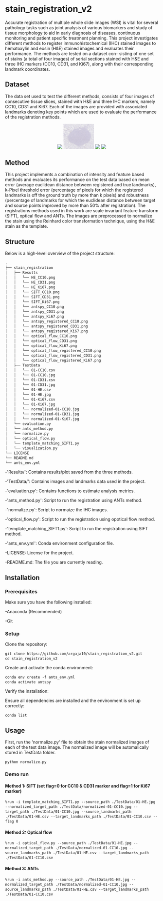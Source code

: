 # stain_registration_v2
Accurate registration of multiple whole slide images (WSI) is vital for several pathology tasks
such as joint analysis of various biomarkers and study of tissue morphology to aid in early diagnosis
of diseases, continuous monitoring and patient specific treatment planning. This project investigates
different methods to register immunohistochemical (IHC) stained images to hematoxylin and eosin
(H&E) stained images and evaluates their performance. The methods are tested on a dataset con-
sisting of one set of stains (a total of four images) of serial sections stained with H&E and three IHC
markers (CC10, CD31, and Ki67), along with their corresponding landmark coordinates.
## Dataset
The data set used to test the different methods, consists of four images of consecutive tissue slices, stained
with H&E and three IHC markers, namely CC10, CD31 and Ki67. Each of the images are provided with
associated landmarks denoting key points which are used to evaluate the performance of the registration
methods. 
<div align="center">
	<img width = "20%" src="stain_registration/TestData/01-HE.jpg">
  <img width = "20%" src="stain_registration/TestData/01-CC10.jpg">
  <img width = "20%" src="stain_registration/TestData/01-CD31.jpg">
  <img width = "20%" src="stain_registration/TestData/01-Ki67.jpg">
</div>

## Method
This project implements a combination of intensity and feature based methods and evaluates its performance on the test data based
on mean error (average euclidean distance between registered and true landmarks), k-Pixel threshold error (percentage of pixels for which the registered landmarks is off the
ground truth by more than k pixels) and robustness (percentage of landmarks for which the
euclidean distance between target and source points improved by more than 50% after registration).
The registrations methods used in this work are scale invariant feature transform (SIFT), optical flow and ANTs. The images are preprocessed to normalize the stain using the Reinhard color transformation technique, using the H&E stain as the template.

## Structure
Below is a high-level overview of the project structure:

```
.
├── stain_registration
│   ├── Results
│   │   └── HE_CC10.png
│   │   └── HE_CD31.png
│   │   └── HE_Ki67.png
│   │   └── SIFT_CC10.png
│   │   └── SIFT_CD31.png
│   │   └── SIFT_Ki67.png
│   │   └── antspy_CC10.png
│   │   └── antspy_CD31.png
│   │   └── antspy_Ki67.png
│   │   └── antspy_registered_CC10.png
│   │   └── antspy_registered_CD31.png
│   │   └── antspy_registered_Ki67.png
│   │   └── optical_flow_CC10.png
│   │   └── optical_flow_CD31.png
│   │   └── optical_flow_Ki67.png
│   │   └── optical_flow_registered_CC10.png
│   │   └── optical_flow_registered_CD31.png
│   │   └── optical_flow_registered_Ki67.png
│   ├── TestData
│   │   └── 01-CC10.csv
│   │   └── 01-CC10.jpg
│   │   └── 01-CD31.csv
│   │   └── 01-CD31.jpg
│   │   └── 01-HE.csv
│   │   └── 01-HE.jpg
│   │   └── 01-Ki67.csv
│   │   └── 01-Ki67.jpg
│   │   └── normalized-01-CC10.jpg
│   │   └── normalized-01-CD31.jpg
│   │   └── normalized-01-Ki67.jpg
│   └── evaluation.py
│   └── ants_method.py
│   └── normalize.py
│   └── optical_flow.py
│   └── template_matching_SIFT1.py
│   └── visualization.py
└── LICENSE
└── README.md
└── ants_env.yml
```

-'Results/': Contains results/plot saved from the three methods.

-'TestData/': Contains images and landmarks data used in the project. 

-'evaluation.py': Contains functions to estimate analysis metrics.

-'ants_method.py': Script to run the registration using ANTs method.

-'normalize.py': Script to normaize the IHC images.

-'optical_flow.py': Script to run the registration using opotical flow method.

-'template_matching_SIFT1.py': Script to run the registration using SIFT method.

-'ants_env.yml': Conda environment configuration file.

-LICENSE: License for the project.

-README.md: The file you are currently reading.


## Installation
### Prerequisites

Make sure you have the following installed:

-Anaconda (Recommended)

-Git

### Setup

Clone the repository:
```
git clone https://github.com/argaja10/stain_registration_v2.git
cd stain_registration_v2
```

Create and activate the conda environment:
```
conda env create -f ants_env.yml
conda activate antspy
```

Verify the installation:

Ensure all dependencies are installed and the environment is set up correctly:
```
conda list
```

## Usage

First, run the 'normalize.py' file to obtain the stain normalized images of each of the test data image. The normalized image will be automalically stored in TestData folder.
```
python normalize.py
```

### Demo run

#### Method 1: SIFT (set flag=0 for CC10 & CD31 marker and flag=1 for Ki67 marker)
```
%run -i template_matching_SIFT1.py --source_path ./TestData/01-HE.jpg --normalized_target_path ./TestData/normalized-01-CC10.jpg --target_path ./TestData/01-CC10.jpg --source_landmarks_path ./TestData/01-HE.csv --target_landmarks_path ./TestData/01-CC10.csv --flag 0
```

#### Method 2: Optical flow
```
%run -i optical_flow.py --source_path ./TestData/01-HE.jpg --normalized_target_path ./TestData/normalized-01-CC10.jpg --source_landmarks_path ./TestData/01-HE.csv --target_landmarks_path ./TestData/01-CC10.csv
```

#### Method 3: ANTs
```
%run -i ants_method.py --source_path ./TestData/01-HE.jpg --normalized_target_path ./TestData/normalized-01-CC10.jpg --source_landmarks_path ./TestData/01-HE.csv --target_landmarks_path ./TestData/01-CC10.csv
```

